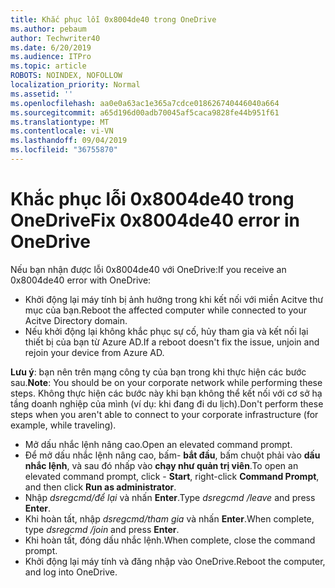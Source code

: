 ```yaml
---
title: Khắc phục lỗi 0x8004de40 trong OneDrive
ms.author: pebaum
author: Techwriter40
ms.date: 6/20/2019
ms.audience: ITPro
ms.topic: article
ROBOTS: NOINDEX, NOFOLLOW
localization_priority: Normal
ms.assetid: ''
ms.openlocfilehash: aa0e0a63ac1e365a7cdce018626740446040a664
ms.sourcegitcommit: a65d196d00adb70045af5caca9828fe44b951f61
ms.translationtype: MT
ms.contentlocale: vi-VN
ms.lasthandoff: 09/04/2019
ms.locfileid: "36755870"
---
```

# <a name="fix-0x8004de40-error-in-onedrive"></a><span data-ttu-id="9d94c-102">Khắc phục lỗi 0x8004de40 trong OneDrive</span><span class="sxs-lookup"><span data-stu-id="9d94c-102">Fix 0x8004de40 error in OneDrive</span></span>

<span data-ttu-id="9d94c-103">Nếu bạn nhận được lỗi 0x8004de40 với OneDrive:</span><span class="sxs-lookup"><span data-stu-id="9d94c-103">If you receive an 0x8004de40 error with OneDrive:</span></span>

- <span data-ttu-id="9d94c-104">Khởi động lại máy tính bị ảnh hưởng trong khi kết nối với miền Acitve thư mục của bạn.</span><span class="sxs-lookup"><span data-stu-id="9d94c-104">Reboot the affected computer while connected to your Acitve Directory domain.</span></span>
- <span data-ttu-id="9d94c-105">Nếu khởi động lại không khắc phục sự cố, hủy tham gia và kết nối lại thiết bị của bạn từ Azure AD.</span><span class="sxs-lookup"><span data-stu-id="9d94c-105">If a reboot doesn't fix the issue, unjoin and rejoin your device from Azure AD.</span></span> 

<span data-ttu-id="9d94c-106">**Lưu ý**: bạn nên trên mạng công ty của bạn trong khi thực hiện các bước sau.</span><span class="sxs-lookup"><span data-stu-id="9d94c-106">**Note**: You should be on your corporate network while performing these steps.</span></span> <span data-ttu-id="9d94c-107">Không thực hiện các bước này khi bạn không thể kết nối với cơ sở hạ tầng doanh nghiệp của mình (ví dụ: khi đang đi du lịch).</span><span class="sxs-lookup"><span data-stu-id="9d94c-107">Don't perform these steps when you aren't able to connect to your corporate infrastructure (for example, while traveling).</span></span> 

- <span data-ttu-id="9d94c-108">Mở dấu nhắc lệnh nâng cao.</span><span class="sxs-lookup"><span data-stu-id="9d94c-108">Open an elevated command prompt.</span></span> 
- <span data-ttu-id="9d94c-109">Để mở dấu nhắc lệnh nâng cao, bấm- **bắt đầu**, bấm chuột phải vào **dấu nhắc lệnh**, và sau đó nhấp vào **chạy như quản trị viên**.</span><span class="sxs-lookup"><span data-stu-id="9d94c-109">To open an elevated command prompt, click - **Start**, right-click **Command Prompt**, and then click **Run as administrator**.</span></span>
- <span data-ttu-id="9d94c-110">Nhập *dsregcmd/để lại* và nhấn **Enter**.</span><span class="sxs-lookup"><span data-stu-id="9d94c-110">Type *dsregcmd /leave* and press **Enter**.</span></span>
- <span data-ttu-id="9d94c-111">Khi hoàn tất, nhập *dsregcmd/tham gia* và nhấn **Enter**.</span><span class="sxs-lookup"><span data-stu-id="9d94c-111">When complete, type *dsregcmd /join* and press **Enter**.</span></span>
- <span data-ttu-id="9d94c-112">Khi hoàn tất, đóng dấu nhắc lệnh.</span><span class="sxs-lookup"><span data-stu-id="9d94c-112">When complete, close the command prompt.</span></span>
- <span data-ttu-id="9d94c-113">Khởi động lại máy tính và đăng nhập vào OneDrive.</span><span class="sxs-lookup"><span data-stu-id="9d94c-113">Reboot the computer, and log into OneDrive.</span></span>